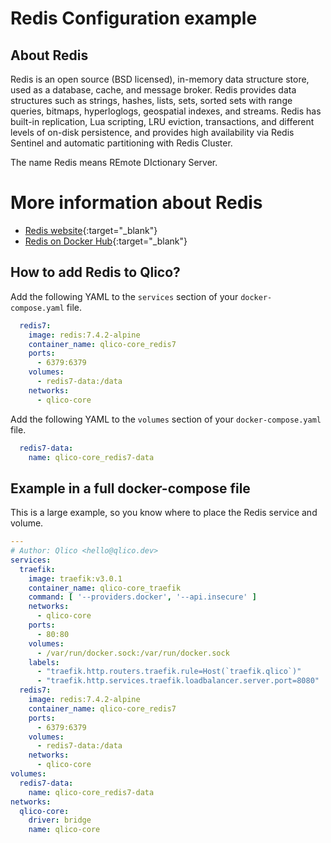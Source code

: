 # Redis Configuration example

## About Redis

Redis is an open source (BSD licensed), in-memory data structure store, used as
a database, cache, and message broker. Redis provides data structures such as
strings, hashes, lists, sets, sorted sets with range queries, bitmaps,
hyperloglogs, geospatial indexes, and streams. Redis has built-in replication,
Lua scripting, LRU eviction, transactions, and different levels of on-disk
persistence, and provides high availability via Redis Sentinel and automatic
partitioning with Redis Cluster.

The name Redis means REmote DIctionary Server.

# More information about Redis

* [Redis website](https://redis.io/){:target="_blank"}
* [Redis on Docker Hub](https://hub.docker.com/_/redis){:target="_blank"}

## How to add Redis to Qlico?

Add the following YAML to the `services` section of your `docker-compose.yaml`
file.

```yaml title="qlico-core/docker-compose.yaml"
  redis7:
    image: redis:7.4.2-alpine
    container_name: qlico-core_redis7
    ports:
      - 6379:6379
    volumes:
      - redis7-data:/data
    networks:
      - qlico-core
```

Add the following YAML to the `volumes` section of your `docker-compose.yaml`
file.

```yaml title="qlico-core/docker-compose.yaml"
  redis7-data:
    name: qlico-core_redis7-data
```

## Example in a full docker-compose file

This is a large example, so you know where to place the Redis service and
volume.

```yaml title="qlico-core/docker-compose.yaml"
---
# Author: Qlico <hello@qlico.dev>
services:
  traefik:
    image: traefik:v3.0.1
    container_name: qlico-core_traefik
    command: [ '--providers.docker', '--api.insecure' ]
    networks:
      - qlico-core
    ports:
      - 80:80
    volumes:
      - /var/run/docker.sock:/var/run/docker.sock
    labels:
      - "traefik.http.routers.traefik.rule=Host(`traefik.qlico`)"
      - "traefik.http.services.traefik.loadbalancer.server.port=8080"
  redis7:
    image: redis:7.4.2-alpine
    container_name: qlico-core_redis7
    ports:
      - 6379:6379
    volumes:
      - redis7-data:/data
    networks:
      - qlico-core
volumes:
  redis7-data:
    name: qlico-core_redis7-data
networks:
  qlico-core:
    driver: bridge
    name: qlico-core
```
